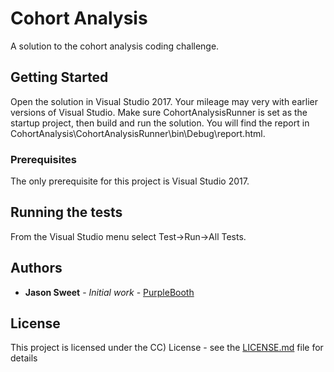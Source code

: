 # Cohort Analysis

A solution to the cohort analysis coding challenge.

## Getting Started

Open the solution in Visual Studio 2017.  Your mileage may very with earlier versions of Visual Studio.  Make sure CohortAnalysisRunner is set as the startup project, then build and run the solution.  You will find the report in CohortAnalysis\CohortAnalysisRunner\bin\Debug\report.html.

### Prerequisites

The only prerequisite for this project is Visual Studio 2017.


## Running the tests

From the Visual Studio menu select Test->Run->All Tests.

## Authors

* **Jason Sweet** - *Initial work* - [PurpleBooth](https://github.com/hoozifachi)

## License

This project is licensed under the CC) License - see the [LICENSE.md](LICENSE.md) file for details